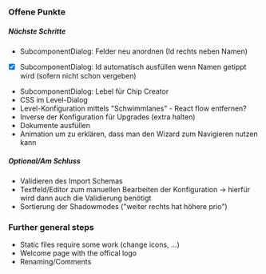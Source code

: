 ### Offene Punkte

##### Nächste Schritte


 + SubcomponentDialog: Felder neu anordnen (Id rechts neben Namen) 
 + [X] SubcomponentDialog: Id automatisch ausfüllen wenn Namen getippt wird (sofern nicht schon vergeben)
 + SubcomponentDialog: Lebel für Chip Creator
 + CSS im Level-Dialog
 + Level-Konfiguration mittels "Schwimmlanes" - React flow entfernen?
 + Inverse der Konfiguration für Upgrades (extra halten)
 + Dokumente ausfüllen
 + Animation um zu erklären, dass man den Wizard zum Navigieren nutzen kann

##### Optional/Am Schluss
 + Validieren des Import Schemas
 + Textfeld/Editor zum manuellen Bearbeiten der Konfiguration -> hierfür wird dann auch die Validierung benötigt
 + Sortierung der Shadowmodes ("weiter rechts hat höhere prio")


### Further general steps

+ Static files require some work (change icons, ...)
+ Welcome page with the offical logo
+ Renaming/Comments 